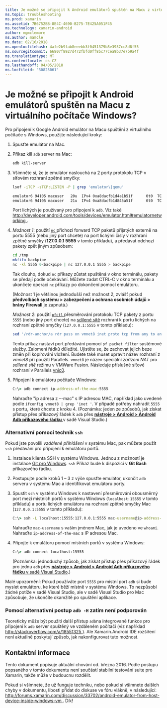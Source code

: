 ```yaml
---
title: Je možné se připojit k Android emulátorů spuštěn na Macu z virtuálního počítače Windows?
ms.topic: troubleshooting
ms.prod: xamarin
ms.assetid: 7B6752BB-8E4C-4690-B275-7E425A051F45
ms.technology: xamarin-android
author: mgmclemore
ms.author: mamcle
ms.date: 02/16/2018
ms.openlocfilehash: 4afe2b9fab8eeebb3f0451379b8e3937cc8d8f55
ms.sourcegitcommit: 66807f8927d472fbfd0ff8bc77cea9b37e7b9a4f
ms.translationtype: MT
ms.contentlocale: cs-CZ
ms.lasthandoff: 04/05/2018
ms.locfileid: "30823061"
---
```

# <a name="is-it-possible-to-connect-to-android-emulators-running-on-a-mac-from-a-windows-vm"></a>Je možné se připojit k Android emulátorů spuštěn na Macu z virtuálního počítače Windows?

Pro připojení k Google Android emulátor na Macu spuštění z virtuálního počítače s Windows, použijte následující kroky:

1.  Spusťte emulátor na Mac.

2.  Příkaz kill `adb` server na Mac:

    ```bash
    adb kill-server
    ```

3.  Všimněte si, že je emulátor naslouchá na 2 porty protokolu TCP v síťovém rozhraní zpětné smyčky:

    ```bash
    lsof -iTCP -sTCP:LISTEN -P | grep 'emulator\|qemu'

    emulator6 94105 macuser   20u  IPv4 0xa8dacfb1d4a1b51f      0t0  TCP localhost:5555 (LISTEN)
    emulator6 94105 macuser   21u  IPv4 0xa8dacfb1d845a51f      0t0  TCP localhost:5554 (LISTEN)
    ```

    Port lichých je používaný pro připojení k `adb`. Viz také [ http://developer.android.com/tools/devices/emulator.html#emulatornetworking ](http://developer.android.com/tools/devices/emulator.html#emulatornetworking).

4.  _Možnost 1_: použití [ `nc` ](https://developer.apple.com/library/mac/documentation/Darwin/Reference/ManPages/man1/nc.1.html) příchozí forward TCP paketů přijatých externě na portu 5555 (nebo jiný port chcete) na port lichými čísly v rozhraní zpětné smyčky (**127.0.0.1 5555** v tomto příkladu), a předávat odchozí pakety zpět jiným způsobem:

    ```bash
    cd /tmp
    mkfifo backpipe
    nc -kl 5555 0<backpipe | nc 127.0.0.1 5555 > backpipe
    ```

    Tak dlouho, dokud `nc` příkazy zůstat spuštěná v okno terminálu, pakety se předají podle očekávání. Můžete zadat CTRL-C v okno terminálu a ukončete operaci `nc` příkazy po dokončení pomocí emulátoru.

    (Možnost 1 je většinou jednodušší než možnost 2, zvlášť pokud **předvolbách systému > zabezpečení a ochrana osobních údajů > brány Firewall** je zapnutá.) 

    _Možnost 2_: použití [ `pfctl` ](https://developer.apple.com/library/mac/documentation/Darwin/Reference/ManPages/man8/pfctl.8.html) přesměrování protokolu TCP pakety z portu `5555` (nebo jiný port chcete) na [sdílené sítě](http://kb.parallels.com/en/4948) rozhraní k portu lichých na rozhraní zpětné smyčky (`127.0.0.1:5555` v tomto příkladu):

    ```bash
    sed '/rdr-anchor/a rdr pass on vmnet8 inet proto tcp from any to any port 5555 -> 127.0.0.1 port 5555' /etc/pf.conf | sudo pfctl -ef -
    ```

    Tento příkaz nastaví port předávání pomocí `pf packet filter` systémové služby. Zalomení řádků důležité. Ujistěte se, že zachovat jejich beze změn při kopírování vložení. Budete také muset upravit název rozhraní z *vmnet8* při použití Parallels. `vmnet8` je název speciální *zařízení NAT* pro *sdílené sítě* režimu v VMWare Fusion. Následuje příslušné síťové rozhraní v Parallels [vnic0](http://download.parallels.com/doc/psbm/en/Parallels_Server_Bare_Metal_Users_Guide/29258.htm).

5.  Připojení k emulátoru počítače Windows:

    ```cmd
    C:\> adb connect ip-address-of-the-mac:5555
    ```

    Nahraďte "ip adresa z –-mac" s IP adresou MAC, například jako uvedené podle `ifconfig vmnet8 | grep 'inet '`. V případě potřeby nahradit `5555` s portu, které chcete z kroku 4\. (Poznámka: jeden ze způsobů, jak získat přístup přes příkazový řádek k `adb` přes [ **nástroje > Android > Android Adb příkazového řádku** ](~/cross-platform/troubleshooting/questions/version-logs.md#adb-logcat) v sadě Visual Studio.)

### <a name="alternate-technique-using-ssh"></a>Alternativní pomocí technik `ssh`

Pokud jste povolili _vzdálené přihlášení_ v systému Mac, pak můžete použít `ssh` předávání pro připojení k emulátoru portů.

1.  Instalace klienta SSH v systému Windows. Jednou z možností je instalace [Git pro Windows](https://git-for-windows.github.io/). `ssh` Příkaz bude k dispozici v **Git Bash** příkazového řádku.

2.  Postupujte podle kroků 1 – 3 z výše spusťte emulátor, ukončit `adb` serveru v systému Mac a identifikovat emulátoru porty.

3.  Spustit `ssh` v systému Windows k nastavení přesměrování obousměrný port mezi místních portů v systému Windows (`localhost:15555` v tomto příkladu) a portu lichých emulátoru na rozhraní zpětné smyčky Mac (`127.0.0.1:5555` v tomto příkladu):

    ```cmd 
    C:\> ssh -L localhost:15555:127.0.0.1:5555 mac-username@ip-address-of-the-mac
    ```

    Nahraďte `mac-username` s vaším jménem Mac, jak je uvedeno ve `whoami`. Nahraďte `ip-address-of-the-mac` s IP adresou Mac.

4.  Připojte k emulátoru pomocí místních portů v systému Windows:

    ```cmd
    C:\> adb connect localhost:15555
    ```

    (Poznámka: jednoduchý způsob, jak získat přístup přes příkazový řádek pro jednu `adb` přes [ **nástroje > Android > Android Adb příkazového řádku** v sadě Visual Studio](~/cross-platform/troubleshooting/questions/version-logs.md#adb-logcat).)

Malé upozornění: Pokud používáte port `5555` pro místní port `adb` si bude myslet emulátoru, ke které běží místně v systému Windows. To nezpůsobí žádné potíže v sadě Visual Studio, ale v sadě Visual Studio pro Mac způsobuje, že ukončíte okamžitě po spuštění aplikace.

### <a name="alternate-technique-using-adb--h-is-not-yet-supported"></a>Pomocí alternativní postup `adb -H` zatím není podporován

Teoreticky může být použití další přístup `adb`na integrované funkce pro připojení k `adb` server spuštěný ve vzdáleném počítači (viz například [ http://stackoverflow.com/a/18551325 ](http://stackoverflow.com/a/18551325)).
Ale Xamarin.Android IDE rozšíření není aktuálně poskytují způsob, jak nakonfigurovat tuto možnost.

## <a name="contact-information"></a>Kontaktní informace

Tento dokument popisuje aktuální chování od. března 2016. Podle postupu popsaného v tomto dokumentu není součástí stabilní testování suite pro Xamarin, takže může v budoucnu rozdělit.

Pokud si všimnete, že už funguje techniku, nebo pokud si všimnete dalších chyby v dokumentu, libosti přidat do diskuse ve fóru vlákně, v následující: [ http://forums.xamarin.com/discussion/33702/android-emulator-from-host-device-inside-windows-vm ](http://forums.xamarin.com/discussion/33702/android-emulator-from-host-device-inside-windows-vm).
Dík!

